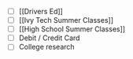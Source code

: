 - [ ] [[Drivers Ed]]
- [ ] [[Ivy Tech Summer Classes]]
- [ ] [[High School Summer Classes]]
- [ ] Debit / Credit Card
- [ ] College research